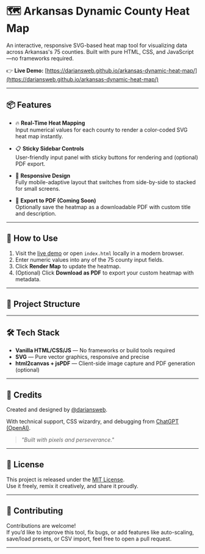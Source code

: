 # 🗺️ Arkansas Dynamic County Heat Map

An interactive, responsive SVG-based heat map tool for visualizing data across Arkansas's 75 counties. Built with pure HTML, CSS, and JavaScript—no frameworks required.

👉 **Live Demo:** [https://dariansweb.github.io/arkansas-dynamic-heat-map/](https://dariansweb.github.io/arkansas-dynamic-heat-map/)

---

## 📦 Features

- 🔥 **Real-Time Heat Mapping**  
  Input numerical values for each county to render a color-coded SVG heat map instantly.

- 📋 **Sticky Sidebar Controls**  
  User-friendly input panel with sticky buttons for rendering and (optional) PDF export.

- 📱 **Responsive Design**  
  Fully mobile-adaptive layout that switches from side-by-side to stacked for small screens.

- 🧾 **Export to PDF (Coming Soon)**  
  Optionally save the heatmap as a downloadable PDF with custom title and description.

---

## 🚀 How to Use

1. Visit the [live demo](https://dariansweb.github.io/arkansas-dynamic-heat-map/) or open `index.html` locally in a modern browser.
2. Enter numeric values into any of the 75 county input fields.
3. Click **Render Map** to update the heatmap.
4. (Optional) Click **Download as PDF** to export your custom heatmap with metadata.

---

## 📁 Project Structure


---

## 🛠️ Tech Stack

- **Vanilla HTML/CSS/JS** — No frameworks or build tools required
- **SVG** — Pure vector graphics, responsive and precise
- **html2canvas + jsPDF** — Client-side image capture and PDF generation (optional)

---

## 🧙 Credits

Created and designed by [@dariansweb](https://github.com/dariansweb).

With technical support, CSS wizardry, and debugging from [ChatGPT (OpenAI)](https://openai.com/chatgpt).  
> *"Built with pixels and perseverance."*

---

## 📜 License

This project is released under the [MIT License](LICENSE).  
Use it freely, remix it creatively, and share it proudly.

---

## 🙌 Contributing

Contributions are welcome!  
If you’d like to improve this tool, fix bugs, or add features like auto-scaling, save/load presets, or CSV import, feel free to open a pull request.

---
